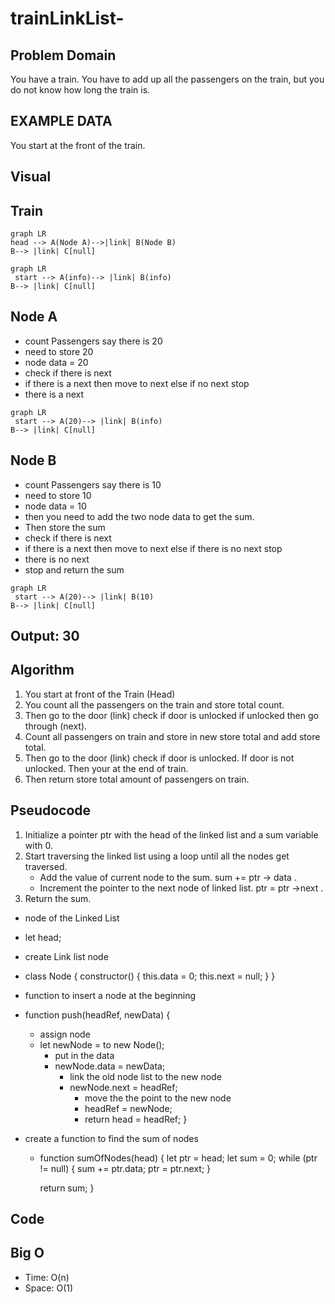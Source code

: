 # trainLinkList-

## Problem Domain

You have a train. You have to add up all the passengers on the train, but you do not know how long the train is.

## EXAMPLE DATA

You start at the front of the train.

## Visual

## Train

```mermaid
graph LR
head --> A(Node A)-->|link| B(Node B)
B--> |link| C[null]
```

```mermaid
graph LR
 start --> A(info)--> |link| B(info)
B--> |link| C[null]
```

## Node A

- count Passengers say there is 20
- need to store 20
- node data = 20
- check if there is next
- if there is a next then move to next else if no next stop
- there is a next

```mermaid
graph LR
 start --> A(20)--> |link| B(info)
B--> |link| C[null]
```

## Node B

- count Passengers say there is 10
- need to store 10
- node data = 10
- then you need to add the two node data to get the sum.
- Then store the sum
- check if there is next
- if there is a next then move to next else if there is no next stop
- there is no next
- stop and return the sum

```mermaid
graph LR
 start --> A(20)--> |link| B(10)
B--> |link| C[null]
```

## Output: 30

## Algorithm

1. You start at front of the Train (Head)
2. You count all the passengers on the train and store total count.
3. Then go to the door (link) check if door is unlocked if unlocked then go through (next).
4. Count all passengers on train and store in new store total and add store total.
5. Then go to the door (link) check if door is unlocked. If door is not unlocked. Then your at the end of train.
6. Then return store total amount of passengers on train.

## Pseudocode

1. Initialize a pointer ptr with the head of the linked list and a sum variable with 0.
2. Start traversing the linked list using a loop until all the nodes get traversed.
    - Add the value of current node to the sum. sum += ptr -> data .
    - Increment the pointer to the next node of linked list. ptr = ptr ->next .
3. Return the sum.

- node of the Linked List
- let head;
- create Link list node
- class Node {
  constructor() {
    this.data = 0;
    this.next = null;
  }
}
- function to insert a node at the beginning
- function push(headRef, newData) {
  - assign node
  - let newNode = to new Node();
    - put in the data
    - newNode.data = newData;
      - link the old node list to the new node
      - newNode.next = headRef;
        - move the the point to the new node
        - headRef = newNode;
        - return head = headRef;
}

- create a function to find the sum of nodes
  - function sumOfNodes(head) {
      let ptr = head;
        let sum = 0;
        while (ptr != null) {
          sum += ptr.data;
           ptr = ptr.next;
        }
  
    return sum;
    }

## Code

## Big O

- Time: O(n)
- Space: O(1)
